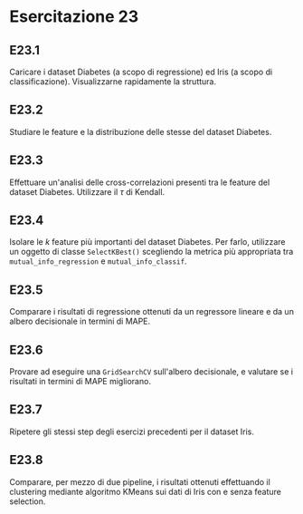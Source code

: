 # Esercitazione 23

## E23.1

Caricare i dataset Diabetes (a scopo di regressione) ed Iris (a scopo di classificazione). Visualizzarne rapidamente la struttura.

## E23.2

Studiare le feature e la distribuzione delle stesse del dataset Diabetes.

## E23.3

Effettuare un'analisi delle cross-correlazioni presenti tra le feature del dataset Diabetes. Utilizzare il $\tau$ di Kendall.

## E23.4

Isolare le $k$ feature più importanti del dataset Diabetes. Per farlo, utilizzare un oggetto di classe `SelectKBest()` scegliendo la metrica più appropriata tra `mutual_info_regression` e `mutual_info_classif`.

## E23.5

Comparare i risultati di regressione ottenuti da un regressore lineare e da un albero decisionale in termini di MAPE.

## E23.6

Provare ad eseguire una `GridSearchCV` sull'albero decisionale, e valutare se i risultati in termini di MAPE migliorano.

## E23.7

Ripetere gli stessi step degli esercizi precedenti per il dataset Iris.

## E23.8

Comparare, per mezzo di due pipeline, i risultati ottenuti effettuando il clustering mediante algoritmo KMeans sui dati di Iris con e senza feature selection.
